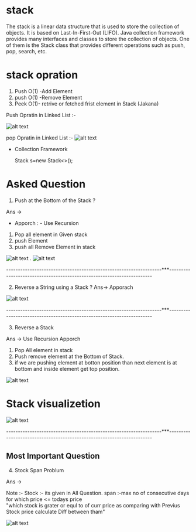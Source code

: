 # stack

The stack is a linear data structure that is used to store the collection of objects. It is based on </b>Last-In-First-Out (LIFO)</b>. Java collection framework provides many interfaces and classes to store the collection of objects. One of them is the Stack class that provides different operations such as push, pop, search, etc.

# stack opration
1. Push O(1) -Add Element 
2. push O(1) -Remove Element 
3. Peek O(1)- retrive or fetched frist element in Stack (Jakana)

Push Opratin in Linked List :- 

![alt text](image.png)

pop Opratin in Linked List :-
![alt text](image-1.png)

* Collection Framework

  Stack<Integer> s=new Stack<>();


# Asked Question

1. Push at the Bottom of the Stack ?

Ans ->

* Apporch : - Use Recursion

1. Pop all element in Given stack
2. push Element 
3. push all Remove Element in stack

![alt text](image-2.png)
.
![alt text](image-3.png)

------------------------------------------------------------------***-----------------------------------------------------------------------

2. Reverse a String using a Stack ?
Ans-> Apporach

![alt text](image-4.png)

------------------------------------------------------------------***-----------------------------------------------------------------------

3. Reverse a Stack

Ans -> Use Recursion Apporch
1. Pop All element in stack
2. Push remove element at the Bottom of Stack.
3. if we are pushing element at botton position than next element is at bottom and inside element get top position.

![alt text](image-5.png)

# Stack visualizetion

![alt text](image-6.png)


------------------------------------------------------------------***-----------------------------------------------------------------------

## Most Important Question

4. Stock Span Problum
 
Ans -> 

Note :- 
    Stock :- its given in All Question.
    span :-max no of consecutive days for which price <= todays price   
    "which stock is grater or equl to of curr price as comparing with Previus Stock price calculate Diff between tham"

![alt text](image-7.png)
